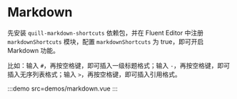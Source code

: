 # Markdown

先安装 `quill-markdown-shortcuts` 依赖包，并在 Fluent Editor 中注册 `markdownShortcuts` 模块，配置 `markdownShortcuts` 为 true，即可开启 Markdown 功能。

比如：输入 `#`，再按空格键，即可插入一级标题格式；输入 `-`，再按空格键，即可插入无序列表格式；输入 `>`，再按空格键，即可插入引用格式。

:::demo src=demos/markdown.vue
:::
